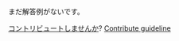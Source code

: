 
まだ解答例がないです。

[コントリビュートしませんか](https://github.com/BFEdev/BFE.dev-solutions/blob/main/problem/virtual-dom-iv-jsx-1_ja.md)?  [Contribute guideline](https://github.com/BFEdev/BFE.dev-solutions#how-to-contribute)
